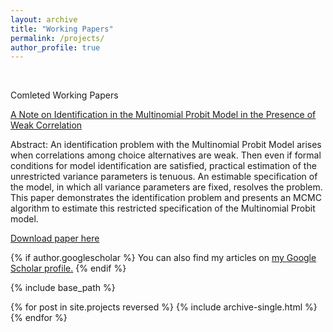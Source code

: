 ```yaml
---
layout: archive
title: "Working Papers"
permalink: /projects/
author_profile: true
---
```

<br/>

Comleted Working Papers

[A Note on Identification in the Multinomial Probit Model in the Presence of Weak Correlation](http://muratmunkin.github.io/files/MNP.pdf)

Abstract: An identification problem with the Multinomial Probit Model arises when correlations among choice alternatives are weak. Then even if formal conditions for model identification are satisfied, practical estimation of the unrestricted variance parameters is tenuous. An estimable specification of the model, in which all variance parameters are fixed, resolves the problem. This paper demonstrates the identification problem and presents an MCMC algorithm to estimate this restricted specification of the Multinomial Probit model.

[Download paper here](http://muratmunkin.github.io/files/MNP.pdf)

{% if author.googlescholar %}
  You can also find my articles on <u><a href="{{author.googlescholar}}">my Google Scholar profile</a>.</u>
{% endif %}

{% include base_path %}

{% for post in site.projects reversed %}
  {% include archive-single.html %}
{% endfor %}

